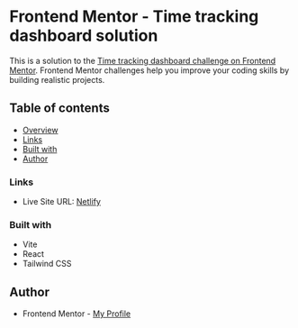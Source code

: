 # Frontend Mentor - Time tracking dashboard solution

This is a solution to the [Time tracking dashboard challenge on Frontend Mentor](https://www.frontendmentor.io/challenges/time-tracking-dashboard-UIQ7167Jw). Frontend Mentor challenges help you improve your coding skills by building realistic projects.

## Table of contents

- [Overview](#overview)
- [Links](#links)
- [Built with](#built-with)
- [Author](#author)

### Links

- Live Site URL: [Netlify](ReplaceWithWorkingURL)

### Built with

- Vite
- React
- Tailwind CSS

## Author

- Frontend Mentor - [My Profile](https://www.frontendmentor.io/profile/Pkthunder87)
